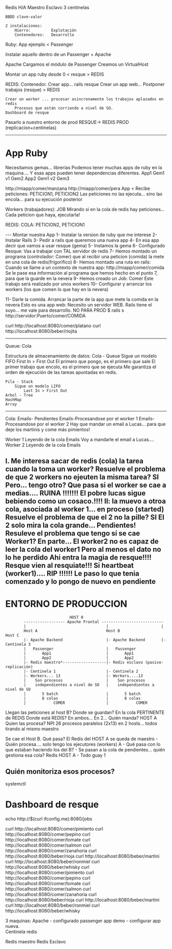 Redis H/A
    Maestro
    Esclavo
    3 centinelas
    
    BBDD clave-valor
    
    2 instalaciones:
        Hierro:         Explotación
        Contenedores:   Desarrollo

Ruby: App ejemplo < Passenger

Instalar aquello dentro de un Passenger + Apache

Apache
    Cargamos el módulo de Passenger
    Creamos un VirtualHost

Montar un app ruby desde 0 < resque > REDIS

REDIS: Contenedor.
Crear app... rails
    resque
    Crear un app web...
        Postponer trabajos (resque) > REDIS
    
    Crear un worker ... procesar asincronamente los trabajos aplazados en redis
        Procesos que están corriendo a nivel de SO.
    Dashboard de resque
    
Pasarlo a nuestro entorno de prod
    RESQUE-> REDIS PROD (replicacion+centinelas)


---
# App Ruby
Necesitamos gemas... librerias
Podemos tener muchas apps de ruby en la maquina....
Y esas apps pueden tener dependencias diferentes.
App1
    Gem1 v1
    Gem2
App2 
    Gem1 v2
    Gem3
    

http://miapp/comer/manzana
http://miapp/comer/pera
App < Recibe peticiones: PETICION1, PETICION2
    Las peticiones no las ejecuta... sino las encola... para su ejecución posterior
    
Workers (trabajadores): JOB
    Mirando si en la cola de redis hay peticiones...
    Cada peticion que haya, ejecutarla!
    
REDIS:
    COLA: PETICION2, PETICION1
    
    
--- Montar nuestra App
1- Instalar la version de ruby que me interese
2- Instalar Rails
3- Pedir a rails que queremos una nueva app
4- En esa app decir que vamos a usar resque (gema)
5- Instamos la gema
6- Configurado Resque: Vas a trabajar con TAL servidor de redis
7- Hemos montado un programa (controlador: Comer) que al recibir una peticion (comida) 
    la mete en una cola de redis(frigorifico)
8- Hemos montado una ruta en rails:
    Cuando se llame a un contexto de nuestra app: http://miapp/comer/comida
    Se le pase esa información al programa que hemos hecho en el punto 7, para que la guarde en la nevera
9- Hemos creado un Job: Comer
    Este trabajo será realizado por unos workers
10- Configurar y arrancar los workers (los que comen lo que hay en la nevera)

11- Darle la comida. Arrancar la parte de la app que mete la comida en la nevera
    Esto es una app web:
    Necesito un servidor WEB.
        Rails tiene el suyo... me vale para desarrollo. NO PARA PROD
        $ rails s
http://servidor:Puerto/comer/COMIDA

curl http://localhost:8080/comer/platano
curl http://localhost:8080/beber/riojita

----------------------------------------
Queue: Cola

Estructura de almacenamiento de datos:
    Cola - Queue
        Sigue un modelo FIFO
        First In > First Out
            El primero que pongo, es el primero que sale
            El primer trabajo que encolo, es el primero que se ejecuta
            Me garantiza el orden de ejecución de las tareas apuntadas en redis.
            
    Pila - Stack
        Sigue un modelo LIFO
            Last In > First Out
    Arbol - Tree
    HashMap
    Array
    
----------------------------------------    

Cola: 
    Emails- Pendientes
    Emails-Procesandose por el worker 1
    Emails-Procesandose por el worker 2
        Hay que mandar un email a Lucas... para que deje los martinis y come más pimientos!

Worker 1 Leyendo de la cola Emails
    Voy a mandarle el email a Lucas....
Worker 2 Leyendo de la cola Emails

I. Me interesa sacar de redis (cola) la tarea cuando la toma un worker? 
    Resuelve el problema de que 2 workers no ejeuten la misma tarea? SI
    Pero... tengo otro? Que pasa si el worker se cae a medias.... RUINA !!!!!!!
        El pobre lucas sigue bebiendo como un cosaco.!!!!
II: la muevo a otroa cola, asociada al worker 1... en proceso (started)
    Resuelve el problema de que el 2 no la pille? SI
        El 2 solo mira la cola grande... Pendientes!
    Resuleve el problema que tengo si se cae Worker1?
        En parte... El worker2 no es capaz de leer la cola del worker1
        Pero al menos el dato no lo he perdido
    Ahi entra la magia de resque!!!! Resque vien al resquiate!!!
        Si heartbeat (worker1).... RIP !!!!!!
        Le paso lo que tenia comenzado y lo pongo de nuevo en pendiente
-----

# ENTORNO DE PRODUCCION
                                HOST 0
            ------------------ Apache Frontal ---------------------------
            |                                   |                       |
            Host A                              Host B                  Host C
            |- Apache Backend                   |- Apache Backend       |- Centinela 3
            |   Passenger                       |   Passenger
            |       App1                        |       App1
            |       App2                        |       App2
            |- Redis maestro*-------------------|- Redis esclavo (pasivo-replicación)
            |- Centinela 1                      |- Centinela 2
            |- Workers... 13                    |- Workers....13
            |    Son procesos                   |    Son procesos 
            |    independientes a nivel de SO   |    independientes a nivel de SO
            |       5 batch                     |       5 batch
            |       8 colas                     |       8 colas
            |            COMER                  |            COMER

Llegan las peticiones al host B? 
    Donde se guardan?  En la cola PERTINENTE de REDIS
    Donde está REDIS?  En ambos... En 2... Quién manda? HOST A
    Quien las procesa? NPI
        26 procesos paralelos (2x13) en 2 hosts... todos tirando al mismo maestro
            
Se cae el Host B. Qué pasa?
    El Redis del HOST A se queda de maestro
    - Quién procesa.... solo tengo los ejecutores (workers) A
    - Qué pasa con lo que estaban haciendo los del B?
        - Se pasan a la cola de pendientes... quién gestiona esa cola? Redis HOST A
    - Todo guay 1
    
    
    
## Quién monitoriza esos procesos? 
systemctl

# Dashboard de resque

echo http://$(curl ifconfig.me):8080/jobs


curl http://localhost:8080/comer/pimiento
curl http://localhost:8080/comer/pepino
curl http://localhost:8080/comer/tomate
curl http://localhost:8080/comer/salmon
curl http://localhost:8080/comer/zanahoria
curl http://localhost:8080/beber/rioja
curl http://localhost:8080/beber/martini
curl http://localhost:8080/beber/ronmiel
curl http://localhost:8080/beber/whisky
curl http://localhost:8080/comer/pimiento
curl http://localhost:8080/comer/pepino
curl http://localhost:8080/comer/tomate
curl http://localhost:8080/comer/salmon
curl http://localhost:8080/comer/zanahoria
curl http://localhost:8080/beber/rioja
curl http://localhost:8080/beber/martini
curl http://localhost:8080/beber/ronmiel
curl http://localhost:8080/beber/whisky





3 maquinas:
    Apache - configurado passenger app demo
           - configurar app nueva.  
    Centinela redis
    
Redis maestro
Redis Esclavo
